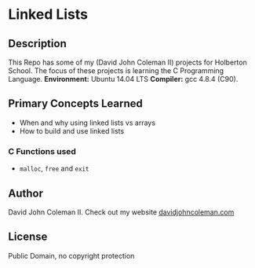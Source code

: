 # Linked Lists

## Description

This Repo has some of my (David John Coleman II) projects for Holberton School.
The focus of these projects is learning the C Programming Language.
__Environment:__ Ubuntu 14.04 LTS  __Compiler:__ gcc 4.8.4 (C90).

## Primary Concepts Learned

  * When and why using linked lists vs arrays
  * How to build and use linked lists

### C Functions used

* ``malloc``, ``free`` and ``exit``

## Author

David John Coleman II.	Check out my website [davidjohncoleman.com](http://www.davidjohncoleman.com/)

## License

Public Domain, no copyright protection